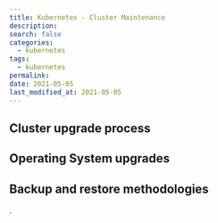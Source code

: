 ```yaml
---
title: Kubernetes - Cluster Maintenance
description:
search: false
categories:
  - kubernetes
tags:
  - kubernetes
permalink:
date: 2021-05-05
last_modified_at: 2021-05-05
---
```



## Cluster upgrade process



## Operating System upgrades



## Backup and restore methodologies


.
